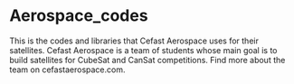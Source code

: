 # Aerospace_codes
This is the codes and libraries that Cefast Aerospace uses for their satellites.
Cefast Aerospace is a team of students whose main goal is to build satellites for CubeSat and CanSat competitions.
Find more about the team on cefastaerospace.com.
